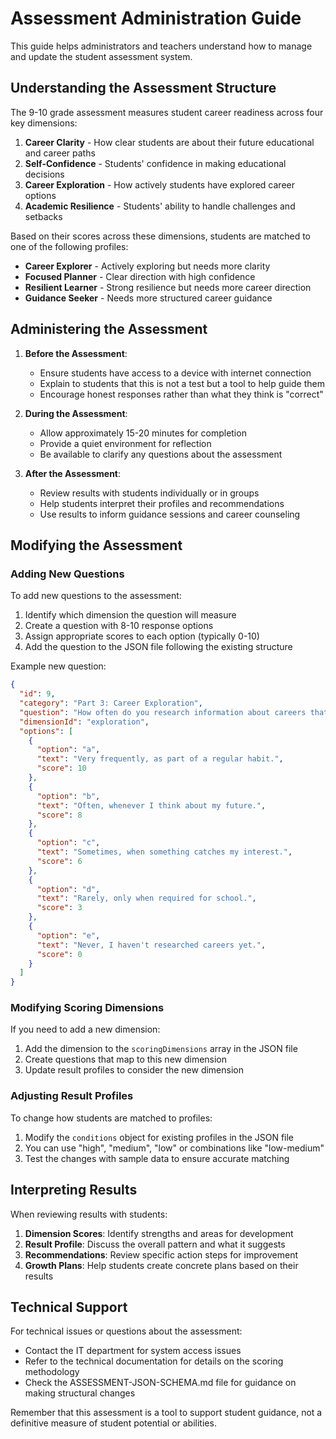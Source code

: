 # Assessment Administration Guide

This guide helps administrators and teachers understand how to manage and update the student assessment system.

## Understanding the Assessment Structure

The 9-10 grade assessment measures student career readiness across four key dimensions:

1. **Career Clarity** - How clear students are about their future educational and career paths
2. **Self-Confidence** - Students' confidence in making educational decisions
3. **Career Exploration** - How actively students have explored career options
4. **Academic Resilience** - Students' ability to handle challenges and setbacks

Based on their scores across these dimensions, students are matched to one of the following profiles:

- **Career Explorer** - Actively exploring but needs more clarity
- **Focused Planner** - Clear direction with high confidence
- **Resilient Learner** - Strong resilience but needs more career direction
- **Guidance Seeker** - Needs more structured career guidance

## Administering the Assessment

1. **Before the Assessment**:
   - Ensure students have access to a device with internet connection
   - Explain to students that this is not a test but a tool to help guide them
   - Encourage honest responses rather than what they think is "correct"

2. **During the Assessment**:
   - Allow approximately 15-20 minutes for completion
   - Provide a quiet environment for reflection
   - Be available to clarify any questions about the assessment

3. **After the Assessment**:
   - Review results with students individually or in groups
   - Help students interpret their profiles and recommendations
   - Use results to inform guidance sessions and career counseling

## Modifying the Assessment

### Adding New Questions

To add new questions to the assessment:

1. Identify which dimension the question will measure
2. Create a question with 8-10 response options
3. Assign appropriate scores to each option (typically 0-10)
4. Add the question to the JSON file following the existing structure

Example new question:

```json
{
  "id": 9,
  "category": "Part 3: Career Exploration",
  "question": "How often do you research information about careers that interest you?",
  "dimensionId": "exploration",
  "options": [
    {
      "option": "a",
      "text": "Very frequently, as part of a regular habit.",
      "score": 10
    },
    {
      "option": "b",
      "text": "Often, whenever I think about my future.",
      "score": 8
    },
    {
      "option": "c",
      "text": "Sometimes, when something catches my interest.",
      "score": 6
    },
    {
      "option": "d",
      "text": "Rarely, only when required for school.",
      "score": 3
    },
    {
      "option": "e",
      "text": "Never, I haven't researched careers yet.",
      "score": 0
    }
  ]
}
```

### Modifying Scoring Dimensions

If you need to add a new dimension:

1. Add the dimension to the `scoringDimensions` array in the JSON file
2. Create questions that map to this new dimension
3. Update result profiles to consider the new dimension

### Adjusting Result Profiles

To change how students are matched to profiles:

1. Modify the `conditions` object for existing profiles in the JSON file
2. You can use "high", "medium", "low" or combinations like "low-medium"
3. Test the changes with sample data to ensure accurate matching

## Interpreting Results

When reviewing results with students:

1. **Dimension Scores**: Identify strengths and areas for development
2. **Result Profile**: Discuss the overall pattern and what it suggests
3. **Recommendations**: Review specific action steps for improvement
4. **Growth Plans**: Help students create concrete plans based on their results

## Technical Support

For technical issues or questions about the assessment:

- Contact the IT department for system access issues
- Refer to the technical documentation for details on the scoring methodology
- Check the ASSESSMENT-JSON-SCHEMA.md file for guidance on making structural changes

Remember that this assessment is a tool to support student guidance, not a definitive measure of student potential or abilities.
